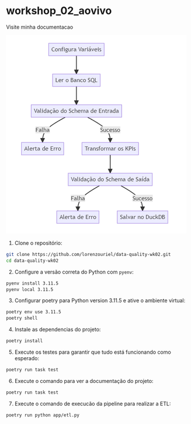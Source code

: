 # workshop_02_aovivo

Visite minha documentacao

[![image](/pic/image.png)](https://lorenzouriel.github.io/data-quality-wk02/)


1. Clone o repositório:

```bash
git clone https://github.com/lorenzouriel/data-quality-wk02.git
cd data-quality-wk02
```

2. Configure a versão correta do Python com `pyenv`:

```bash
pyenv install 3.11.5
pyenv local 3.11.5
```

3. Configurar poetry para Python version 3.11.5 e ative o ambiente virtual:

```bash
poetry env use 3.11.5
poetry shell
```

4. Instale as dependencias do projeto:

```bash
poetry install
```

5. Execute os testes para garantir que tudo está funcionando como esperado:

```bash
poetry run task test
```

6. Execute o comando para ver a documentação do projeto:

```bash
poetry run task test
```

7. Execute o comando de execucão da pipeline para realizar a ETL:

```bash
poetry run python app/etl.py
```